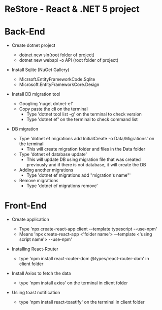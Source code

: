# ReStore - React & .NET 5 project

# Back-End

- Create dotnet project

  - dotnet new sln(root folder of project)
  - dotnet new webapi -o API (root folder of project)

- Install Sqlite (NuGet Gallery)

  - Micrsoft.EntityFrameworkCode.Sqlite
  - Microsoft.EntityFrameworkCore.Design

- Install DB migration tool

  - Googling 'nuget dotnet-ef'
  - Copy paste the cli on the terminal
    - Type 'dotnet tool list -g' on the terminal to check version
    - Type 'dotnet ef' on the terminal to check command list

- DB migration
  - Type 'dotnet ef migrations add InitialCreate -o Data/Migrations' on the terminal
    - This will create migration folder and files in the Data folder
  - Type 'dotnet ef database update'
    - This will update DB using migration file that was created previously
      and if there is not database, it will create the DB
  - Adding another migrations
    - Type 'dotnet ef migrations add "migration's name"'
  - Remove migrations
    - Type 'dotnet ef migrations remove'

# Front-End

- Create application

  - Type 'npx create-react-app client --template typescript --use-npm'
  - Means 'npx create-react-app <'folder name'> --template <'using script name'> --use-npm'

- Installing React-Router

  - type 'npm install react-router-dom @types/react-router-dom' in client folder

- Install Axios to fetch the data

  - type 'npm install axios' on the terminal in client folder

- Usiing toast notification
  - type 'npm install react-toastify' on the terminal in client folder
